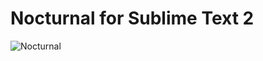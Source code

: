 # Nocturnal for Sublime Text 2

![Nocturnal](https://raw.github.com/noct/nocturnal-color-scheme/master/nocturnal-preview.png)